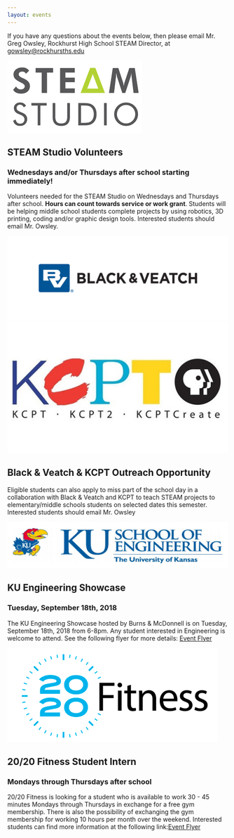 ```yaml
---
layout: events
---
```


If you have any questions about the events below, then please email Mr. Greg Owsley, Rockhurst High School STEAM Director, at gowsley@rockhursths.edu  

 <div class="flex-wrapper">
  <img src="/img/steam-studio-logo.png">
</div>     
    
## STEAM Studio Volunteers
### Wednesdays and/or Thursdays after school starting immediately!

Volunteers needed for the STEAM Studio on Wednesdays and Thursdays after school. <b>Hours can count towards service or work grant</b>. Students will be helping middle school students complete projects by using robotics, 3D printing, coding and/or graphic design tools. Interested students should email Mr. Owsley. 

 <div class="flex-wrapper">
  <img src="/img/BVLogo.jpg">
  <img src="/img/kcptlogo.jpg">
</div>     

## Black & Veatch & KCPT Outreach Opportunity
Eligible students can also apply to miss part of the school day in a collaboration with Black & Veatch and KCPT to teach STEAM projects to elementary/middle schools students on selected dates this semester. Interested students should email Mr. Owsley

 <div class="flex-wrapper">
  <img src="/img/Screen Shot 2018-09-11 at 12.19.18 PM.png">
</div>      

## KU Engineering Showcase
### Tuesday, September 18th, 2018
The KU Engineering Showcase hosted by Burns & McDonnell is on Tuesday, September 18th, 2018 from 6-8pm. Any student interested in Engineering is welcome to attend. See the following flyer for more details: <a class="btn btn-primary" href="https://drive.google.com/file/d/0B1-JIRrX_4I5SXN0V2pBTVJYaGE0UHJMcWdrTkJCcEFsM00w/view?usp=sharing" role="button">Event Flyer</a>


<div class="flex-wrapper">
  <img src="/img/Screen Shot 2018-09-11 at 12.17.41 PM.png">
</div> 

## 20/20 Fitness Student Intern
### Mondays through Thursdays after school

20/20 Fitness is looking for a student who is available to work 30 - 45 minutes Mondays through Thursdays in exchange for a free gym membership. There is also the possibility of exchanging the gym membership for working 10 hours per month over the weekend. Interested students can find more information at the following link:<a class="btn btn-primary" href="https://drive.google.com/file/d/0B1-JIRrX_4I5b1lVZUJUc1JRNnJSZnNUMHNLNW1qZ1dIZFpn/view?usp=sharing" role="button">Event Flyer</a>



    
